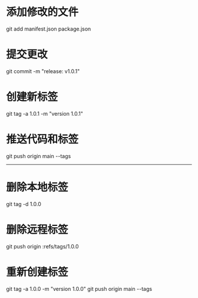 # 添加修改的文件
git add manifest.json package.json

# 提交更改
git commit -m "release: v1.0.1"

# 创建新标签
git tag -a 1.0.1 -m "version 1.0.1"

# 推送代码和标签
git push origin main --tags

--- 

# 删除本地标签
git tag -d 1.0.0
# 删除远程标签
git push origin :refs/tags/1.0.0
# 重新创建标签
git tag -a 1.0.0 -m "version 1.0.0"
git push origin main --tags